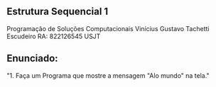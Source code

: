 ## Estrutura Sequencial 1

Programação de Soluções Computacionais
Vinícius Gustavo Tachetti Escudeiro
RA: 822126545
USJT

## Enunciado:

"1. Faça um Programa que mostre a mensagem "Alo mundo" na tela."

